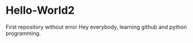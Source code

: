 # Hello-World2
First repository without error
Hey everybody, learning github and python programming.
